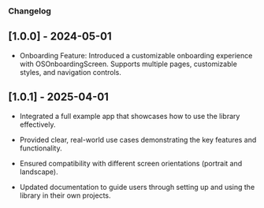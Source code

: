 ### Changelog
## [1.0.0] - 2024-05-01

- Onboarding Feature: Introduced a customizable onboarding experience with OSOnboardingScreen. Supports multiple pages, customizable styles, and navigation controls.

## [1.0.1] - 2025-04-01

- Integrated a full example app that showcases how to use the library effectively.

- Provided clear, real-world use cases demonstrating the key features and functionality.

- Ensured compatibility with different screen orientations (portrait and landscape).

- Updated documentation to guide users through setting up and using the library in their own projects.